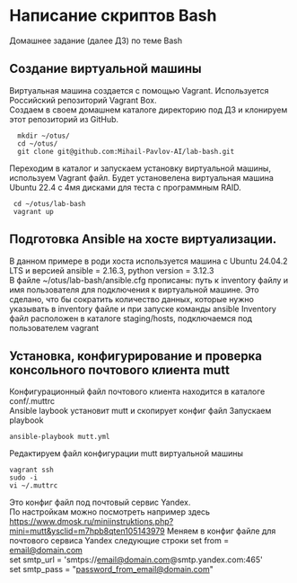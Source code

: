 # Написание скриптов Bash
Домашнее задание (далее ДЗ) по теме Bash
## Создание виртуальной машины
Виртуальная машина создается с помощью Vagrant. Используется Российский репозиторий Vagrant Box.  
Создаем в своем домашнем каталоге директорию под ДЗ и клонируем этот репозиторий из GitHub.
```
  mkdir ~/otus/
  cd ~/otus/
  git clone git@github.com:Mihail-Pavlov-AI/lab-bash.git
```
Переходим в каталог и запускаем установку виртуальной машины, используем Vagrant файл. Будет установелена виртуальная машина Ubuntu 22.4 с 4мя дисками для теста с программным RAID.
```
 cd ~/otus/lab-bash
 vagrant up 
```
## Подготовка Ansible на хосте виртуализации.
В данном примере в роди хоста используется машина с Ubuntu 24.04.2 LTS и версией ansible = 2.16.3, python version = 3.12.3  
В файле ~/otus/lab-bash/ansible.cfg прописаны: путь к  inventory файлу и имя пользователя для подключения к виртуальной машине.
Это сделано, что бы сократить количество данных, которые нужно указывать в inventory файле и при запуске команды ansible
Inventory файл расположен в каталоге staging/hosts, подключаемся под пользователем vagrant
## Установка, конфигурирование и проверка консольного почтового клиента mutt
Конфигурационный файл почтового клиента находится в каталоге conf/.muttrc  
Ansible laybook установит mutt и скопирует конфиг файл
Запускаем playbook
```
ansible-playbook mutt.yml
```
Редактируем файл конфигурации mutt виртуальной машины
```
vagrant ssh
sudo -i
vi ~/.muttrc
```
Это конфиг файл под почтовый сервис Yandex.  
По настройкам можно посмотреть например здесь
https://www.dmosk.ru/miniinstruktions.php?mini=mutt&ysclid=m7hpb8qten105143979
Меняем в конфиг файле для почтового сервиса Yandex следующие строки
set from = email@domain.com  
set smtp_url = 'smtps://email@domain.com@smtp.yandex.com:465'  
set smtp_pass = "password_from_email@domain.com"  
